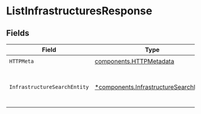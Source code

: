 # ListInfrastructuresResponse


## Fields

| Field                                                                                           | Type                                                                                            | Required                                                                                        | Description                                                                                     |
| ----------------------------------------------------------------------------------------------- | ----------------------------------------------------------------------------------------------- | ----------------------------------------------------------------------------------------------- | ----------------------------------------------------------------------------------------------- |
| `HTTPMeta`                                                                                      | [components.HTTPMetadata](../../models/components/httpmetadata.md)                              | :heavy_check_mark:                                                                              | N/A                                                                                             |
| `InfrastructureSearchEntity`                                                                    | [*components.InfrastructureSearchEntity](../../models/components/infrastructuresearchentity.md) | :heavy_minus_sign:                                                                              | Lists functionality, service and environment objects                                            |